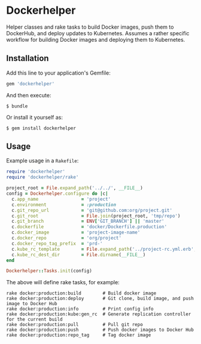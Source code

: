 # Dockerhelper

Helper classes and rake tasks to build Docker images, push them to DockerHub,
and deploy updates to Kubernetes. Assumes a rather specific workflow for
building Docker images and deploying them to Kubernetes.

## Installation

Add this line to your application's Gemfile:

```ruby
gem 'dockerhelper'
```

And then execute:

    $ bundle

Or install it yourself as:

    $ gem install dockerhelper

## Usage

Example usage in a `Rakefile`:

```ruby
require 'dockerhelper'
require 'dockerhelper/rake'

project_root = File.expand_path('../../', __FILE__)
config = Dockerhelper.configure do |c|
  c.app_name                = 'project'
  c.environment             = :production
  c.git_repo_url            = 'git@github.com:org/project.git'
  c.git_root                = File.join(project_root, 'tmp/repo')
  c.git_branch              = ENV['GIT_BRANCH'] || 'master'
  c.dockerfile              = 'docker/Dockerfile.production'
  c.docker_image            = 'project-image-name'
  c.docker_repo             = 'org/project'
  c.docker_repo_tag_prefix  = 'prd-'
  c.kube_rc_template        = File.expand_path('../project-rc.yml.erb', __FILE__)
  c.kube_rc_dest_dir        = File.dirname(__FILE__)
end

Dockerhelper::Tasks.init(config)
```

The above will define rake tasks, for example:

```
rake docker:production:build        # Build docker image
rake docker:production:deploy       # Git clone, build image, and push image to Docker Hub
rake docker:production:info         # Print config info
rake docker:production:kube:gen_rc  # Generate replication controller for the current build
rake docker:production:pull         # Pull git repo
rake docker:production:push         # Push docker images to Docker Hub
rake docker:production:repo_tag     # Tag docker image
```
